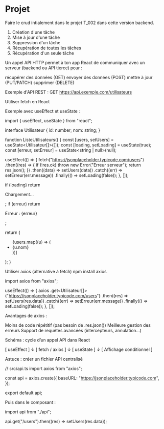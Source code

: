 # Projet

Faire le crud intialement dans le projet T_002 dans cette version backend.

1. Création d'une tâche
2. Mise à jour d'une tâche
3. Suppression d'un tâche
4. Récupération de toutes les tâches
5. Récupération d'un seule tâche


Un appel API HTTP permet à ton app React de communiquer avec un serveur (backend ou API tierce) pour :

récupérer des données (GET)
envoyer des données (POST)
mettre à jour (PUT/PATCH)
supprimer (DELETE)


Exemple d'API REST :
GET https://api.exemple.com/utilisateurs

Utiliser fetch en React

Exemple avec useEffect et useState :

import { useEffect, useState } from "react";

interface Utilisateur {
  id: number;
  nom: string;
}

function ListeUtilisateurs() {
  const [users, setUsers] = useState<Utilisateur[]>([]);
  const [loading, setLoading] = useState<boolean>(true);
  const [erreur, setErreur] = useState<string | null>(null);

  useEffect(() => {
    fetch("https://jsonplaceholder.typicode.com/users")
      .then((res) => {
        if (!res.ok) throw new Error("Erreur serveur");
        return res.json();
      })
      .then((data) => setUsers(data))
      .catch((err) => setErreur(err.message))
      .finally(() => setLoading(false));
  }, []);

  if (loading) return <p>Chargement...</p>;
  if (erreur) return <p>Erreur : {erreur}</p>;

  return (
    <ul>
      {users.map((u) => (
        <li key={u.id}>{u.nom}</li>
      ))}
    </ul>
  );
}



Utiliser axios (alternative à fetch)
npm install axios

import axios from "axios";

useEffect(() => {
  axios
    .get<Utilisateur[]>("https://jsonplaceholder.typicode.com/users")
    .then((res) => setUsers(res.data))
    .catch((err) => setErreur(err.message))
    .finally(() => setLoading(false));
}, []);



Avantages de axios :

Moins de code répétitif (pas besoin de .res.json())
Meilleure gestion des erreurs
Support de requêtes avancées (intercepteurs, annulation…)



Schéma : cycle d’un appel API dans React

[ useEffect ] 
     ↓
[ fetch / axios ] 
     ↓
[ useState ]
     ↓
[ Affichage conditionnel ]




Astuce : créer un fichier API centralisé

// src/api.ts
import axios from "axios";

const api = axios.create({
  baseURL: "https://jsonplaceholder.typicode.com",
});

export default api;


Puis dans le composant :

import api from "./api";

api.get("/users").then((res) => setUsers(res.data));
